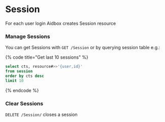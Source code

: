 # Session

For each user login Aidbox creates Session resource

### Manage Sessions

You can get Sessions with `GET /Session` or by querying session table e.g.: 

{% code title="Get last 10 sessions" %}
```sql
select cts, resource#>>'{user,id}'
from session
order by cts desc
limit 10
```
{% endcode %}

### Clear Sessions

`DELETE /Session/` closes a session

